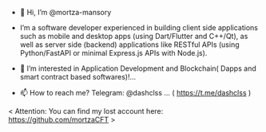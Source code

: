 - 👋 Hi, I’m @mortza-mansory
  
- I’m a software developer experienced in building client side applications such as mobile and desktop apps (using Dart/Flutter and C++/Qt), as well as server side (backend) applications like RESTful APIs (using Python/FastAPI or minimal Express.js APIs with Node.js).

- 👀 I’m interested in Application Development and Blockchain( Dapps and smart contract based softwares)!...
<!---
- 🌱 I’m currently learning   ...
--->
- 📫 How to reach me? Telegram: @dashclss ... ( https://t.me/dashclss )

< Attention: You can find my lost account here: https://github.com/mortzaCFT > 
<!---
mortza-mansory/mortza-mansory is a ✨ special ✨ repository because its `README.md` (this file) appears on your GitHub profile.
You can click the Preview link to take a look at your changes.
--->
